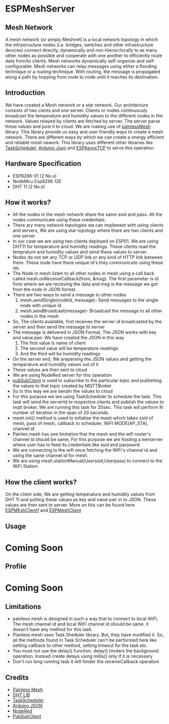 # ESPMeshServer
## Mesh Network

A mesh network (or simply Meshnet) is a local network topology in which the infrastructure nodes (i.e. bridges, switches and other infrastructure devices) connect directly, dynamically and non-hierarchically to as many other nodes as possible and cooperate with one another to efficiently route data from/to clients. Mesh networks dynamically self-organize and self-configurable. Mesh networks can relay messages using either a flooding technique or a routing technique. With routing, the message is propagated along a path by hopping from node to node until it reaches its destination.

## Introduction 

We have created a Mesh network or a star network. Our architecture consists of two cients and one server. Clients or nodes continuously broadcast the temperature and humidity values to the different nodes in the network. Values relayed by clients are fetched by server. The server parse these values and post it to cloud. We are making use of [painlessMesh](https://gitlab.com/BlackEdder/painlessMesh) library. This library provide us easy and user friendly ways to create a mesh network. There are different ways by which we can create a energy efficient and reliable mesh nework. This library uses different other libraries like [TaskScheduler](https://github.com/arkhipenko/TaskScheduler), [Arduino Json](https://github.com/bblanchon/ArduinoJson) and [ESPAsyncTCP](https://github.com/me-no-dev/ESPAsyncTCP) to serve this operation.

## Hardware Specification
 - ESP8266-01 (2 No.s)
 - NodeMcu Esp8266 12E
 - DHT 11 (2 No.s)
 
## How it works?

 - All the nodes in the mesh network share the same ssid and pass. All the nodes communicate using these credentials.
 - There ary many network topologies we can implement with using clients and servers, We are using star topology where there are two clients and one server
 - In our case we are using two clients deployed on ESP01. We are using DHT11 for temperature and humidity readings. These clients read the temprature and humidity values and send these values to server.
 - Nodes do not set any TCP or UDP link or any kind of HTTP link between them. These node have there unique id's they communicate using these ids
 - The Node in mesh listen to all other nodes in mesh using a call back called mesh.onReceiveCallback(from, &msg). The first parameter is id from where we are recieving the data and msg is the message we got from the node in JSON format.
 - There are two ways to send a message to other nodes
   1. mesh.sendSingle(nodeId, message)- Send messages to the single node with unique id
   2. mesh.sendBroadcast(message)- Broadcast the message to all other nodes in the mesh
 - So, The clients available, first receives the server id broadcasted by the server and then send the message to server
 - The message is delivered in JSON Format, The JSON works with key and value pair. We have created the JSON in this way
   1. The first value is name of client
   2. The second value will be temperature readings
   3. And the third will be humidity readings
 - On the server end, We areparsing the JSON values and getting the temperature and humidity values out of it
 - These values are then sent to cloud
 - We are using NodeRed server for this operation
 - [pubSubClient](https://pubsubclient.knolleary.net/) is used to subscribe to the particular topic and publishing the values to that topic created by MQTTBroker
 - So in this way we are sendin the values to cloud
 - For this purpose we are using TaskScheduler to schedule the task. This task will send the serverId to respective clients and publish the values to mqtt broker. We are running this task for 20sec. This task will perform N number of iteration in the span of 20 seconds.
 - mesh.init() method is used to initialise the mesh which takes ssid of mesh, pass of mesh, callback to scheduler, WiFI MODE(AP_STA), channel id
 - Painles mesh has one limitation that the mesh and the wifi router's channel id should be same, For this purpose we are hosting a werserver where user has to feed its credentials like ssid and password.
 - We are connecting to the wifi once fetching the WiFi's channel id and using the same channel id for mesh.
 - We are using mesh.stationManual(Userssid,Userpass) to connect to the WiFi Station.
 
## How the client works?
On the client side, We are getting temperature and humidity values from DHT 11 and putting these values as key and value pair in to JSON. These values are then sent to server. More on this can be found here [ESPMEshClient1](https://github.com/vbshightime/ESPMeshClient1) and [ESPMeshClient](https://github.com/vbshightime/ESPMeshClient2)

## Usage

# Coming Soon

## Profile

# Coming Soon

## Limitations

- painless mesh is designed in such a way that to connect to local WiFi, The mesh channel id and local WiFi channel id should be same. it doesn't have any method for this task.
- Pianless mesh uses Task Sheduler library. But, they have modified it. So, all the methods found in Task Scheduler can't be performed here like setting callback to other method, setting timeout for the task etc.
- You must not use the delay() function. delay() hinders the background operation. Instead create delays using millis() only if it is necessary
- Don't run long running task it will hinder the receiveCallback operation

## Credits

- [Painless Mesh](https://gitlab.com/BlackEdder/painlessMesh)
- [DHT LIB](https://github.com/adafruit/DHT-sensor-library)
- [TaskScheduler](https://github.com/arkhipenko/TaskScheduler)
- [Arduino JSON](https://github.com/bblanchon/ArduinoJson)
- [NodeRed](https://nodered.org/)
- [PubSubClient](https://pubsubclient.knolleary.net/)

 
